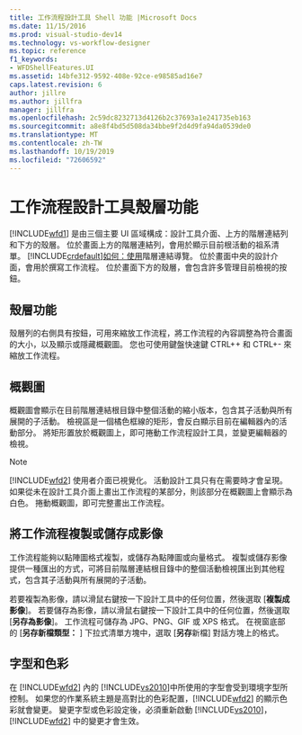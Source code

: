 ```yaml
---
title: 工作流程設計工具 Shell 功能 |Microsoft Docs
ms.date: 11/15/2016
ms.prod: visual-studio-dev14
ms.technology: vs-workflow-designer
ms.topic: reference
f1_keywords:
- WFDShellFeatures.UI
ms.assetid: 14bfe312-9592-408e-92ce-e98585ad16e7
caps.latest.revision: 6
author: jillre
ms.author: jillfra
manager: jillfra
ms.openlocfilehash: 2c59dc8232713d4126b2c37693a1e241735eb163
ms.sourcegitcommit: a8e8f4bd5d508da34bbe9f2d4d9fa94da0539de0
ms.translationtype: MT
ms.contentlocale: zh-TW
ms.lasthandoff: 10/19/2019
ms.locfileid: "72606592"
---
```

# <a name="workflow-designer-shell-features"></a>工作流程設計工具殼層功能
[!INCLUDE[wfd1](../includes/wfd1-md.md)] 是由三個主要 UI 區域構成：設計工具介面、上方的階層連結列和下方的殼層。 位於畫面上方的階層連結列，會用於顯示目前根活動的祖系清單。 [!INCLUDE[crdefault](../includes/crdefault-md.md)][如何：使用](../workflow-designer/how-to-use-breadcrumb-navigation.md)階層連結導覽。 位於畫面中央的設計介面，會用於撰寫工作流程。 位於畫面下方的殼層，會包含許多管理目前檢視的按鈕。

## <a name="shell-features"></a>殼層功能
 殼層列的右側具有按鈕，可用來縮放工作流程，將工作流程的內容調整為符合畫面的大小，以及顯示或隱藏概觀圖。 您也可使用鍵盤快速鍵 CTRL++ 和 CTRL+- 來縮放工作流程。

## <a name="overview-map"></a>概觀圖
 概觀圖會顯示在目前階層連結根目錄中整個活動的縮小版本，包含其子活動與所有展開的子活動。 檢視區是一個橘色框線的矩形，會反白顯示目前在編輯器內的活動部分。 將矩形置放於概觀圖上，即可捲動工作流程設計工具，並變更編輯器的檢視。

> [!NOTE]
> [!INCLUDE[wfd2](../includes/wfd2-md.md)] 使用者介面已視覺化。 活動設計工具只有在需要時才會呈現。 如果從未在設計工具介面上畫出工作流程的某部分，則該部分在概觀圖上會顯示為白色。 捲動概觀圖，即可完整畫出工作流程。

## <a name="copying-or-saving-workflows-as-images"></a>將工作流程複製或儲存成影像
 工作流程能夠以點陣圖格式複製，或儲存為點陣圖或向量格式。 複製或儲存影像提供一種匯出的方式，可將目前階層連結根目錄中的整個活動檢視匯出到其他程式，包含其子活動與所有展開的子活動。

 若要複製為影像，請以滑鼠右鍵按一下設計工具中的任何位置，然後選取 [**複製成影像**]。 若要儲存為影像，請以滑鼠右鍵按一下設計工具中的任何位置，然後選取 [**另存為影像**]。 工作流程可儲存為 JPG、PNG、GIF 或 XPS 格式。 在視窗底部的 [**另存新檔類型：** ] 下拉式清單方塊中，選取 [**另存**新檔] 對話方塊上的格式。

## <a name="fonts-and-colors"></a>字型和色彩
 在 [!INCLUDE[wfd2](../includes/wfd2-md.md)] 內的 [!INCLUDE[vs2010](../includes/vs2010-md.md)]中所使用的字型會受到環境字型所控制。 如果您的作業系統主題是高對比的色彩配置，[!INCLUDE[wfd2](../includes/wfd2-md.md)] 的顯示色彩就會變更。 變更字型或色彩設定後，必須重新啟動 [!INCLUDE[vs2010](../includes/vs2010-md.md)]，[!INCLUDE[wfd2](../includes/wfd2-md.md)] 中的變更才會生效。